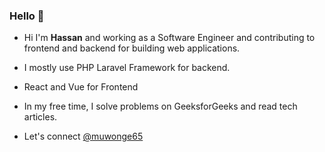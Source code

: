 ### Hello 👋

<!--
**mhassan654/mhassan654** is a ✨ _special_ ✨ repository because its `README.md` (this file) appears on your GitHub profile.

Here are some ideas to get you started:

- 🔭 I’m currently working on ...
- 🌱 I’m currently learning ...
- 👯 I’m looking to collaborate on ...
- 🤔 I’m looking for help with ...
- 💬 Ask me about ...
- 📫 How to reach me: ...
- 😄 Pronouns: ...
- ⚡ Fun fact: ...
-->

<!-- I am a Full Stack Developer <img src="https://media.giphy.com/media/WUlplcMpOCEmTGBtBW/giphy.gif" width="30"> from Uganda. -->
- Hi I'm **Hassan** and working as a Software Engineer and contributing to frontend and backend for building web applications.

- I mostly use PHP Laravel Framework for backend.
- React and Vue for Frontend

- In my free time, I solve problems on GeeksforGeeks and read tech articles.

- Let's connect <a href="https://twitter.com/mtvbrianking">@muwonge65 </a>
